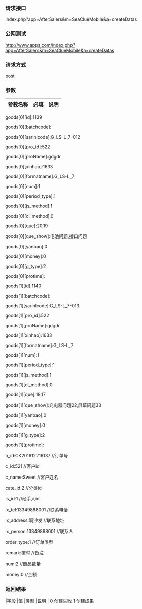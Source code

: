 ### **请求接口**
index.php?app=AfterSalers&m=SeaClueMobile&a=createDatas



### **公网测试**
http://www.apps.com/index.php?app=AfterSalers&m=SeaClueMobile&a=createDatas

### **请求方式**
post

### **参数**
| 参数名称  |必填|     说明      |
|------|-----|------|

goods[0][id]:1139

goods[0][batchcode]:

goods[0][sarinlcode]:G_LS-L_7-012

goods[0][pro_id]:522

goods[0][proName]:gdgdr

goods[0][xinhao]:1633

goods[0][formatname]:G_LS-L_7

goods[0][num]:1

goods[0][period_type]:1

goods[0][js_method]:1

goods[0][cl_method]:0

goods[0][que]:20,19

goods[0][que_show]:电池问题,接口问题

goods[0][yanbao]:0

goods[0][money]:0

goods[0][g_type]:2

goods[0][protime]:

goods[1][id]:1140

goods[1][batchcode]:

goods[1][sarinlcode]:G_LS-L_7-013

goods[1][pro_id]:522

goods[1][proName]:gdgdr

goods[1][xinhao]:1633

goods[1][formatname]:G_LS-L_7

goods[1][num]:1

goods[1][period_type]:1

goods[1][js_method]:1

goods[1][cl_method]:0

goods[1][que]:18,17

goods[1][que_show]:充电器问题22,屏幕问题33

goods[1][yanbao]:0

goods[1][money]:0

goods[1][g_type]:2

goods[1][protime]:

o_id:CK201612216137                       //订单号

c_id:521                                  //客户id

c_name:Sweet                              //客户姓名

cate_id:2                                 //分类id

js_id:1                                   //经手人id

lx_tel:13349888001                        //联系电话

lx_address:啊沙发                         //联系地址

lx_person:13349888001                    //联系人

order_type:1                             //订单类型

remark:按时                              //备注

num:2                                    //商品数量

money:0                                  //金额


### **返回结果**
|字段        |值          |类型    |说明        |
0 创建失败
1 创建成果